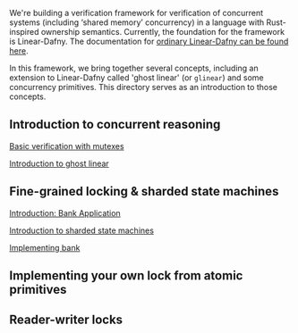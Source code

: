 We're building a verification framework for verification of concurrent systems (including ‘shared memory’ concurrency) in a language with Rust-inspired ownership semantics.
Currently, the foundation for the framework is Linear-Dafny. The documentation for [ordinary Linear-Dafny can be found here](https://github.com/secure-foundations/dafny/tree/betr/docs/Linear).

In this framework, we bring together several concepts, including an extension to Linear-Dafny called 'ghost linear' (or `glinear`) and some concurrency primitives.
This directory serves as an introduction to those concepts.

## Introduction to concurrent reasoning

[Basic verification with mutexes](MutexIntro.md)

[Introduction to ghost linear](GhostLinearIntro.md)

## Fine-grained locking & sharded state machines

[Introduction: Bank Application](BankIntro.md)

[Introduction to sharded state machines](ShardedStateMachines.md)

[Implementing bank](BankImplementation.md)

## Implementing your own lock from atomic primitives

## Reader-writer locks
